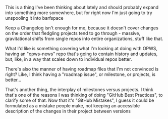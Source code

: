This is a thing I've been thinking about lately and should probably expand into something more somewhere, but for right now I'm just going to try unspooling it into barfspace

Keep a Changelog isn't enough for me, because it doesn't cover changes on the order that fledgling projects tend to go through - massive, gravitational shifts from single repos into entire organizations, stuff like that.

What I'd like is something covering what I'm looking at doing with OPWS, having an "opws-news" repo that's going to contain history and updates, but, like, in a way that scales down to individual repos better.

There's also the manner of having roadmap files that I'm not convinced is right? Like, I think having a "roadmap issue", or milestone, or projects, is better...

That's another thing, the interplay of milestones versus projects. I think that's one of the reasons I was thinking of doing "GitHub Best Practices", to clarify some of that. Now that it's "GitHub Mistakes", I guess it could be formulated as a mistake people make, not keeping an accessible description of the changes in their project between versions
